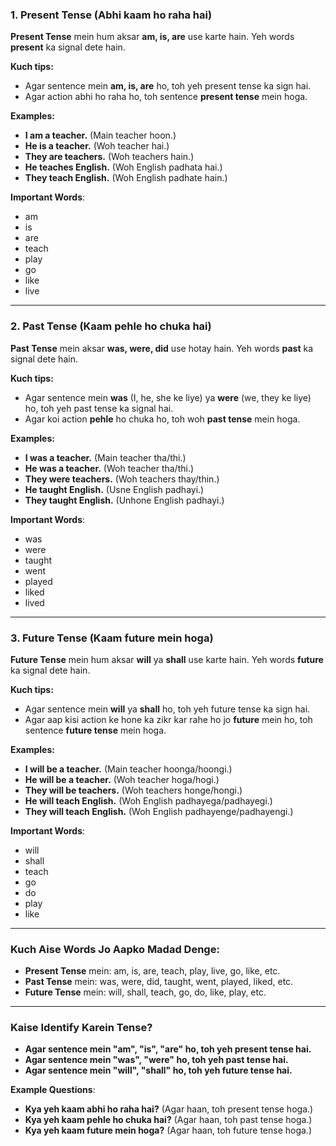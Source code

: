 ### **1. Present Tense (Abhi kaam ho raha hai)**
**Present Tense** mein hum aksar **am, is, are** use karte hain. Yeh words **present** ka signal dete hain.

**Kuch tips:**
- Agar sentence mein **am, is, are** ho, toh yeh present tense ka sign hai.
- Agar action abhi ho raha ho, toh sentence **present tense** mein hoga.

**Examples:**
- **I am a teacher.** (Main teacher hoon.)
- **He is a teacher.** (Woh teacher hai.)
- **They are teachers.** (Woh teachers hain.)
- **He teaches English.** (Woh English padhata hai.)
- **They teach English.** (Woh English padhate hain.)

**Important Words**:  
- am  
- is  
- are  
- teach  
- play  
- go  
- like  
- live

---

### **2. Past Tense (Kaam pehle ho chuka hai)**  
**Past Tense** mein aksar **was, were, did** use hotay hain. Yeh words **past** ka signal dete hain.

**Kuch tips:**
- Agar sentence mein **was** (I, he, she ke liye) ya **were** (we, they ke liye) ho, toh yeh past tense ka signal hai.
- Agar koi action **pehle** ho chuka ho, toh woh **past tense** mein hoga.

**Examples:**
- **I was a teacher.** (Main teacher tha/thi.)
- **He was a teacher.** (Woh teacher tha/thi.)
- **They were teachers.** (Woh teachers thay/thin.)
- **He taught English.** (Usne English padhayi.)
- **They taught English.** (Unhone English padhayi.)

**Important Words**:
- was  
- were  
- taught  
- went  
- played  
- liked  
- lived

---

### **3. Future Tense (Kaam future mein hoga)**
**Future Tense** mein hum aksar **will** ya **shall** use karte hain. Yeh words **future** ka signal dete hain.

**Kuch tips:**
- Agar sentence mein **will** ya **shall** ho, toh yeh future tense ka sign hai.
- Agar aap kisi action ke hone ka zikr kar rahe ho jo **future** mein ho, toh sentence **future tense** mein hoga.

**Examples:**
- **I will be a teacher.** (Main teacher hoonga/hoongi.)
- **He will be a teacher.** (Woh teacher hoga/hogi.)
- **They will be teachers.** (Woh teachers honge/hongi.)
- **He will teach English.** (Woh English padhayega/padhayegi.)
- **They will teach English.** (Woh English padhayenge/padhayengi.)

**Important Words**:
- will  
- shall  
- teach  
- go  
- do  
- play  
- like

---

### **Kuch Aise Words Jo Aapko Madad Denge:**

- **Present Tense** mein: am, is, are, teach, play, live, go, like, etc.
- **Past Tense** mein: was, were, did, taught, went, played, liked, etc.
- **Future Tense** mein: will, shall, teach, go, do, like, play, etc.

---

### **Kaise Identify Karein Tense?**

- **Agar sentence mein "am", "is", "are" ho, toh yeh **present** tense hai.**
- **Agar sentence mein "was", "were" ho, toh yeh **past** tense hai.**
- **Agar sentence mein "will", "shall" ho, toh yeh **future** tense hai.**

**Example Questions**:
- **Kya yeh kaam abhi ho raha hai?** (Agar haan, toh present tense hoga.)
- **Kya yeh kaam pehle ho chuka hai?** (Agar haan, toh past tense hoga.)
- **Kya yeh kaam future mein hoga?** (Agar haan, toh future tense hoga.)
